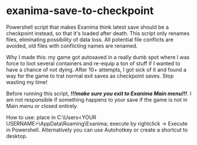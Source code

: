 # exanima-save-to-checkpoint
Powershell script that makes Exanima think latest save should be a checkpoint instead, so that it's loaded after death.
This script only renames files, eliminating possibility of data loss.
All potential file conflicts are avoided, old files with conflicting names are renamed.

Why I made this: my game got autosaved in a really dumb spot where I was force to loot several containers and re-equip a ton of stuff if I wanted to have a chance of not dying. After 10+ attempts, I got sick of it and found a way for the game to trat normal exit saves as checkpoint saves. Stop wasting my time! 

Before running this script, ***!!!make sure you exit to Exanima Main menu!!!***. I am not responsible if something happens to your save if the game is not in Main menu or closed entirely.

How to use: place in C:\Users\<YOUR USERNAME>\AppData\Roaming\Exanima; execute by rightclick -> Execute in Powershell.
Alternatively you can use Autohotkey or create a shortcut to desktop. 
